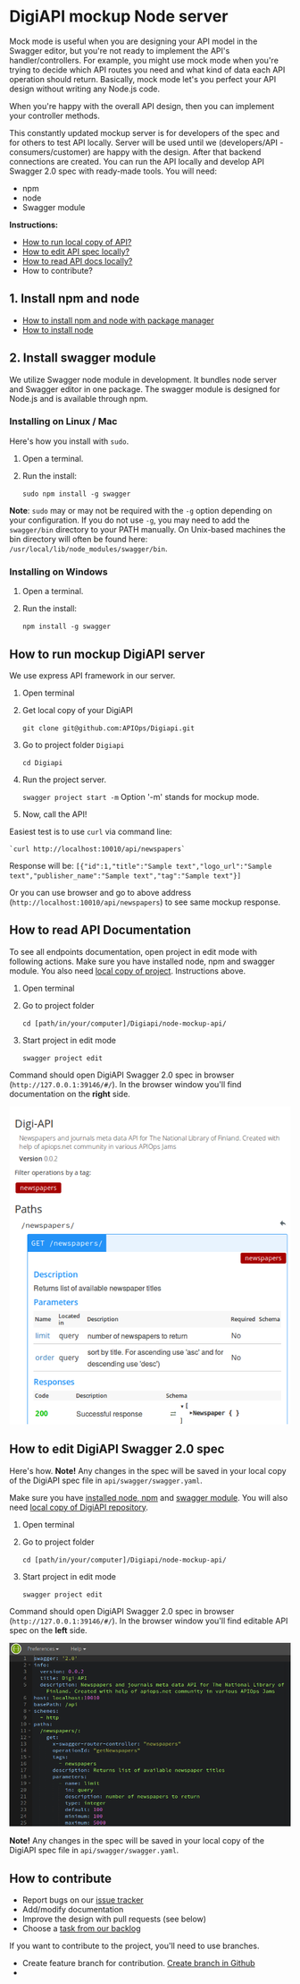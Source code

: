 # DigiAPI mockup Node server

Mock mode is useful when you are designing your API model in the Swagger editor, but you're not ready to implement the API's handler/controllers. For example, you might use mock mode when you're trying to decide which API routes you need and what kind of data each API operation should return. Basically, mock mode let's you perfect your API design without writing any Node.js code.

When you're happy with the overall API design, then you can implement your controller methods. 

This constantly updated mockup server is for developers of the spec and for others to test API locally. Server will be used until we (developers/API -consumers/customer) are happy with the design. After that backend connections are created. 
You can run the API locally and develop API Swagger 2.0 spec with ready-made tools. You will need: 
* npm
* node
* Swagger module

**Instructions:** 
* [How to run local copy of API?](https://github.com/APIOps/Digiapi/blob/master/node-mockup-api/README.md#how-to-run-mockup-digiapi-server) 
* [How to edit API spec locally?](https://github.com/APIOps/Digiapi/blob/master/node-mockup-api/README.md#how-to-edit-digiapi-swagger-20-spec) 
* [How to read API docs locally?](https://github.com/APIOps/Digiapi/blob/master/node-mockup-api/README.md#how-to-read-api-documentation)
* How to contribute?


## 1. Install npm and node
* [How to install npm and node with package manager](https://nodejs.org/en/download/package-manager/)
* [How to install node](https://docs.npmjs.com/getting-started/installing-node)

## 2. Install swagger module

We utilize Swagger node module in development. It bundles node server and Swagger editor in one package. The swagger module is designed for Node.js and is available through npm.

### Installing on Linux / Mac

Here's how you install with `sudo`.

1. Open a terminal. 
2. Run the install:

    `sudo npm install -g swagger`

**Note**: `sudo` may or may not be required with the `-g` option depending on your configuration. If you do not use `-g`, you may need to add the `swagger/bin` directory to your PATH manually. On Unix-based machines 
the bin directory will often be found here: `/usr/local/lib/node_modules/swagger/bin`.

### Installing on Windows

1. Open a terminal.
2. Run the install:

    `npm install -g swagger`

## How to run mockup DigiAPI server

We use express API framework in our server.

1. Open terminal 

2. Get local copy of your DigiAPI
 
    `git clone git@github.com:APIOps/Digiapi.git`

3. Go to project folder `Digiapi`

    `cd Digiapi`

4. Run the project server.

    `swagger project start -m` Option '-m' stands for mockup mode.  

5. Now, call the API!

Easiest test is to use `curl` via command line:

    `curl http://localhost:10010/api/newspapers`

Response will be: 
    `[{"id":1,"title":"Sample text","logo_url":"Sample text","publisher_name":"Sample text","tag":"Sample text"}]`

Or you can use browser and go to above address (`http://localhost:10010/api/newspapers`) to see same mockup response.

## How to read API Documentation

To see all endpoints documentation, open project in edit mode with following actions. Make sure you have installed node, npm and swagger module. You also need [local copy of project](https://github.com/APIOps/Digiapi/blob/master/node-mockup-api/README.md#how-to-run-mockup-digiapi-server). Instructions above. 

1. Open terminal
2. Go to project folder

    `cd [path/in/your/computer]/Digiapi/node-mockup-api/`

3. Start project in edit mode

    `swagger project edit`

Command should open DigiAPI Swagger 2.0 spec in browser (`http://127.0.0.1:39146/#/`). In the browser window you'll find documentation on the **right** side. 

![digiapi docs](https://raw.githubusercontent.com/APIOps/Digiapi/master/node-mockup-api/images/digiapi-docs.png)


## How to edit DigiAPI Swagger 2.0 spec
Here's how. **Note!** Any changes in the spec will be saved in your local copy of the DigiAPI spec file in `api/swagger/swagger.yaml`. 

Make sure you have [installed node, npm](https://github.com/APIOps/Digiapi/tree/master/node-mockup-api#1-install-npm-and-node) and [swagger module](https://github.com/APIOps/Digiapi/tree/master/node-mockup-api#2-install-swagger-module). You will also need [local copy of DigiAPI repository](https://github.com/APIOps/Digiapi/blob/master/node-mockup-api/README.md#how-to-run-mockup-digiapi-server). 

1. Open terminal
2. Go to project folder

    `cd [path/in/your/computer]/Digiapi/node-mockup-api/`

3. Start project in edit mode

    `swagger project edit`

Command should open DigiAPI Swagger 2.0 spec in browser (`http://127.0.0.1:39146/#/`). In the browser window you'll find editable API spec on the **left** side.  

![digiapi docs](https://raw.githubusercontent.com/APIOps/Digiapi/master/node-mockup-api/images/digiapi-spec.png)

**Note!** Any changes in the spec will be saved in your local copy of the DigiAPI spec file in `api/swagger/swagger.yaml`. 

## How to contribute 


* Report bugs on our [issue tracker](https://github.com/APIOps/Digiapi/issues/new)
* Add/modify documentation 
* Improve the design with pull requests (see below)
* Choose a [task from our backlog](https://github.com/APIOps/Digiapi/issues)


If you want to contribute to the project, you'll need to use branches. 
* Create feature branch for contribution. [Create branch in Github ](https://help.github.com/articles/creating-and-deleting-branches-within-your-repository/)
* 
